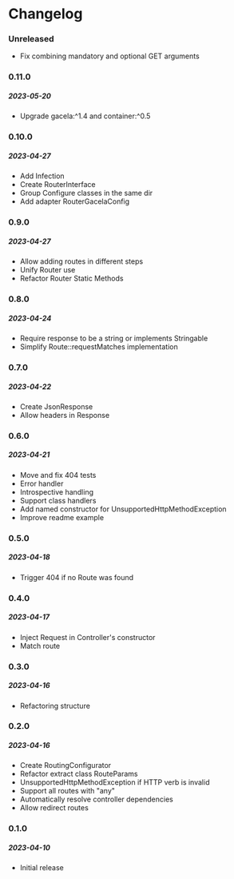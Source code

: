 # Changelog

### Unreleased

- Fix combining mandatory and optional GET arguments

### 0.11.0

##### 2023-05-20

- Upgrade gacela:^1.4 and container:^0.5

### 0.10.0

##### 2023-04-27

- Add Infection
- Create RouterInterface
- Group Configure classes in the same dir
- Add adapter RouterGacelaConfig

### 0.9.0

##### 2023-04-27

- Allow adding routes in different steps
- Unify Router use
- Refactor Router Static Methods

### 0.8.0

##### 2023-04-24

- Require response to be a string or implements Stringable
- Simplify Route::requestMatches implementation

### 0.7.0

##### 2023-04-22

- Create JsonResponse
- Allow headers in Response

### 0.6.0

##### 2023-04-21

- Move and fix 404 tests
- Error handler
- Introspective handling
- Support class handlers
- Add named constructor for UnsupportedHttpMethodException
- Improve readme example

### 0.5.0

##### 2023-04-18

- Trigger 404 if no Route was found

### 0.4.0

##### 2023-04-17

- Inject Request in Controller's constructor
- Match route

### 0.3.0

##### 2023-04-16

- Refactoring structure

### 0.2.0

##### 2023-04-16

- Create RoutingConfigurator
- Refactor extract class RouteParams
- UnsupportedHttpMethodException if HTTP verb is invalid
- Support all routes with "any"
- Automatically resolve controller dependencies
- Allow redirect routes

### 0.1.0

##### 2023-04-10

- Initial release
